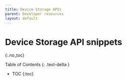 ```yaml
---
title: Device Storage APIs
parent: Developer resources
layout: default
---
```

# Device Storage API snippets
{:.no_toc}

Table of Contents
{: .text-delta }
- TOC
{:toc}